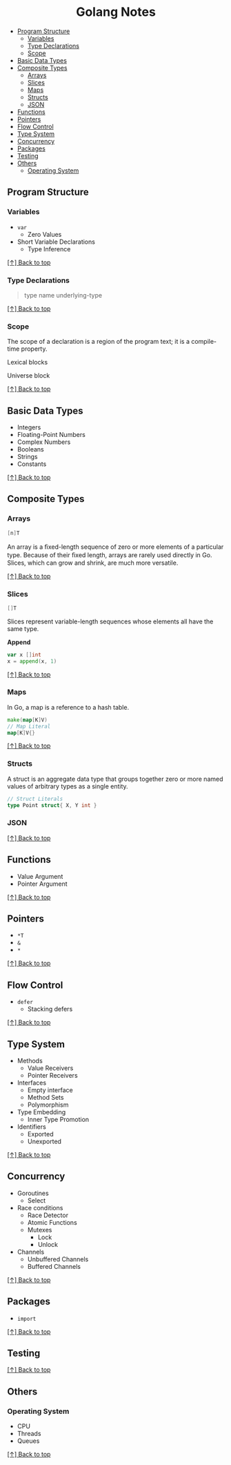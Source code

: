<h1 align="center">Golang Notes</h1>

- [Program Structure](#program-tructure)
  - [Variables](#variables)
  - [Type Declarations](#type-declarations)
  - [Scope](#scope)
- [Basic Data Types](#basic-data-types)
- [Composite Types](#composite-types)
  - [Arrays](#arrays)
  - [Slices](#slices)
  - [Maps](#maps)
  - [Structs](#structs)
  - [JSON](#json)
- [Functions](#functions)
- [Pointers](#pointers)
- [Flow Control](#flow-control)
- [Type System](#type-system)
- [Concurrency](#concurrency)
- [Packages](#packages)
- [Testing](#testing)
- [Others](#others)
  - [Operating System](#operating-system)

## Program Structure

### Variables

- `var`
  - Zero Values
- Short Variable Declarations
  - Type Inference

[[↑] Back to top](#golang-notes)

### Type Declarations

> type name underlying-type

[[↑] Back to top](#golang-notes)

### Scope

The scope of a declaration is a region of the program text; it is a compile-time property.

Lexical blocks

Universe block

[[↑] Back to top](#golang-notes)

## Basic Data Types

- Integers
- Floating-Point Numbers
- Complex Numbers
- Booleans
- Strings
- Constants

[[↑] Back to top](#golang-notes)

## Composite Types

### Arrays

```go
[n]T
```

An array is a ﬁxed-length sequence of zero or more elements of a particular type. Because of their ﬁxed length, arrays are rarely used directly in Go. Slices, which can grow and shrink, are much more versatile.

[[↑] Back to top](#golang-notes)

### Slices

```go
[]T
```

Slices represent variable-length sequences whose elements all have the same type.

**Append**

```go
var x []int
x = append(x, 1)
```

[[↑] Back to top](#golang-notes)

### Maps

In Go, a map is a reference to a hash table.

```go
make(map[K]V)
// Map Literal
map[K]V{}
```

[[↑] Back to top](#golang-notes)

### Structs

A struct is an aggregate data type that groups together zero or more named values of arbitrary types as a single entity.

```go
// Struct Literals
type Point struct{ X, Y int }
```

### JSON

[[↑] Back to top](#golang-notes)

## Functions

- Value Argument
- Pointer Argument

[[↑] Back to top](#golang-notes)

## Pointers

- `*T`
- `&`
- `*`

[[↑] Back to top](#golang-notes)

## Flow Control

- `defer`
  - Stacking defers

[[↑] Back to top](#golang-notes)

## Type System

- Methods
  - Value Receivers
  - Pointer Receivers
- Interfaces
  - Empty interface
  - Method Sets
  - Polymorphism
- Type Embedding
  - Inner Type Promotion
- Identifiers
  - Exported
  - Unexported

[[↑] Back to top](#golang-notes)

## Concurrency

- Goroutines
  - Select
- Race conditions
  - Race Detector
  - Atomic Functions
  - Mutexes
    - Lock
    - Unlock
- Channels
  - Unbuffered Channels
  - Buffered Channels

[[↑] Back to top](#golang-notes)

## Packages

- `import`

[[↑] Back to top](#golang-notes)

## Testing

[[↑] Back to top](#golang-notes)

## Others

### Operating System

- CPU
- Threads
- Queues

[[↑] Back to top](#golang-notes)

